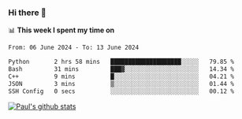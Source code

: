 ### Hi there 👋

📊 **This week I spent my time on**
<!--START_SECTION:waka-->

```txt
From: 06 June 2024 - To: 13 June 2024

Python       2 hrs 58 mins   ████████████████████░░░░░   79.85 %
Bash         31 mins         ███▓░░░░░░░░░░░░░░░░░░░░░   14.34 %
C++          9 mins          █░░░░░░░░░░░░░░░░░░░░░░░░   04.21 %
JSON         3 mins          ▒░░░░░░░░░░░░░░░░░░░░░░░░   01.44 %
SSH Config   0 secs          ░░░░░░░░░░░░░░░░░░░░░░░░░   00.12 %
```

<!--END_SECTION:waka-->


[![Paul's github stats](https://github-readme-stats.vercel.app/api?username=mickeyouyou&theme=dracula&show_icons=true)](https://github.com/anuraghazra/github-readme-stats)
